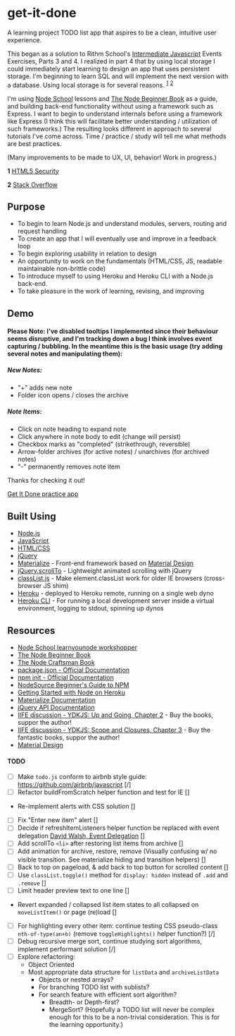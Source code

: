 # get-it-done

A learning project TODO list app that aspires to be a clean, intuitive user experience.

This began as a solution to Rithm School's [Intermediate Javascript](https://www.rithmschool.com/courses/intermediate-javascript) Events Exercises, Parts 3 and 4. I realized in part 4 that by using local storage I could immediately start learning to design an app that uses persistent storage. I'm beginning to learn SQL and will implement the next version with a database. Using local storage is for several reasons. <sup>[1](#f1)</sup> <sup>[2](#f2)</sup>

I'm using [Node School](https://nodeschool.io/) lessons and [The Node Beginner Book](https://www.nodebeginner.org/) as a guide, and building back-end functionality without using a framework such as Express. I want to begin to understand internals before using a framework like Express (I think this will facilitate better understanding / utilization of such frameworks.) The resulting looks different in approach to several tutorials I've come across. Time / practice / study will tell me what methods are best practices.

(Many improvements to be made to UX, UI, behavior! Work in progress.)

<b id="f1">1</b> [HTML5 Security](https://www.owasp.org/index.php/HTML5_Security_Cheat_Sheet#Storage_APIs)

<b id="f2">2</b> [Stack Overflow](https://stackoverflow.com/questions/17280390/can-local-storage-ever-be-considered-secure)

## Purpose

* To begin to learn Node.js and understand modules, servers, routing and request handling
* To create an app that I will eventually use and improve in a feedback loop
* To begin exploring usability in relation to design
* An opportunity to work on the fundamentals (HTML/CSS, JS, readable maintainable non-brittle code)
* To introduce myself to using Heroku and Heroku CLI with a Node.js back-end.
* To take pleasure in the work of learning, revising, and improving


## Demo
#### Please Note: I've disabled tooltips I implemented since their behaviour seems disruptive, and I'm tracking down a bug I think involves event capturing / bubbling. In the meantime this is the basic usage (try adding several notes and manipulating them):
##### New Notes:
* "+" adds new note
* Folder icon opens / closes the archive

##### Note Items:
* Click on note heading to expand note
* Click anywhere in note body to edit (change will persist)
* Checkbox marks as "completed" (strikethrough, reversible)
* Arrow-folder archives (for active notes) / unarchives (for archived notes)
* "-" permanently removes note item

Thanks for checking it out!

[Get It Done practice app](https://todo-get-it-done.herokuapp.com/)


## Built Using

* [Node.js](https://nodejs.org/)
* [JavaScript](https://developer.mozilla.org/en-US/docs/Web/JavaScript)
* [HTML/CSS](http://learn.shayhowe.com/html-css/)
* [jQuery](https://jquery.com/)
* [Materialize](http://materializecss.com/) - Front-end framework based on [Material Design](https://material.io/)
* [jQuery.scrollTo](https://github.com/flesler/jquery.scrollTo) - Lightweight animated scrolling with jQuery
* [classList.js](https://github.com/eligrey/classList.js) - Make element.classList work for older IE browsers (cross-browser JS shim)
* [Heroku](https://devcenter.heroku.com/) - deployed to Heroku remote, running on a single web dyno
* [Heroku CLI](https://devcenter.heroku.com/articles/heroku-cli) - For running a local development server inside a virtual environment, logging to stdout, spinning up dynos

## Resources

* [Node School learnyounode workshopper](https://github.com/workshopper/learnyounode)
* [The Node Beginner Book](https://www.nodebeginner.org/)
* [The Node Craftsman Book](https://leanpub.com/nodecraftsman)
* [package.json - Official Documentation](https://docs.npmjs.com/getting-started/using-a-package.json)
* [npm init - Official Documentation](https://docs.npmjs.com/cli/init)
* [NodeSource Beginner's Guide to NPM](http://nodesource.com/blog/an-absolute-beginners-guide-to-using-npm/)
* [Getting Started with Node on Heroku](https://devcenter.heroku.com/articles/getting-started-with-nodejs#introduction)
* [Materialize Documentation](http://materializecss.com/getting-started.html)
* [jQuery API Documentation](https://api.jquery.com/)
* [IIFE discussion - YDKJS: Up and Going, Chapter 2](https://github.com/getify/You-Dont-Know-JS/blob/master/up%20%26%20going/ch2.md) - Buy the books, suppor the author!
* [IIFE discussion - YDKJS: Scope and Closures, Chapter 3](https://github.com/getify/You-Dont-Know-JS/blob/master/scope%20%26%20closures/ch3.md) - Buy the fantastic books, suppor the author!
* [Material Design](https://material.io/)


#### TODO

  - [ ] Make `todo.js` conform to airbnb style guide: https://github.com/airbnb/javascript [/]
  - [ ] Refactor buildFromScratch helper function and test for IE []
  * Re-implement alerts with CSS solution []
  - [ ] Fix "Enter new item" alert []
  - [ ] Decide if refreshItemListeners helper function be replaced with event delegation [David Walsh, Event Delegation](https://davidwalsh.name/event-delegate) []
  - [ ] Add scrollTo `<li>` after restoring list items from archive []
  - [ ] Add animation for archive, restore, remove (Visually confusing w/ no visible transition. See materialize hiding and transition helpers) []
  - [ ] Back to top on pageload, & add back to top button for scrolled content []
  - [ ] Use `classList.toggle()` method for `display: hidden` instead of `.add` and `.remove` []
  - [ ] Limit header preview text to one line []
  * Revert expanded / collapsed list item states to all collapsed on `moveListItem()` or page (re)load []
  - [ ] For highlighting every other item: continue testing CSS pseudo-class `nth-of-type(an+b)` (remove `toggleHighlights()` helper function?) [/]
  - [ ] Debug recursive merge sort, continue studying sort algorithms, implement performant solution [/]
  - [ ] Explore refactoring:
    * Object Oriented
    * Most appropriate data structure for `listData` and `archiveListData`
        * Objects or nested arrays?
        * For branching TODO list with sublists? 
        * For search feature with efficient sort algorithm?
            * Breadth- or Depth-first?
            * MergeSort?
            (Hopefully a TODO list will never be complex enough for this to be a non-trivial consideration. This is for the learning opportunity.)